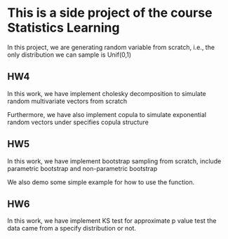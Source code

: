 # This is a side project of the course Statistics Learning

In this project, we are generating random variable from scratch, i.e., the only distribution we can sample is Unif(0,1)

## HW4

In this work, we have implement cholesky decomposition to simulate random multivariate vectors from scratch

Furthermore, we have also implement copula to simulate exponential random vectors under specifies copula structure

## HW5 

In this work, we have implement bootstrap sampling from scratch, include parametric bootstrap and non-parametric bootstrap

We also demo some simple example for how to use the function.

## HW6

In this work, we have implement KS test for approximate p value test the data came from a specify distribution or not.